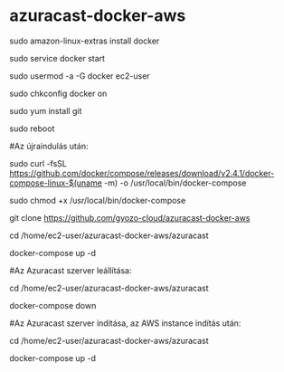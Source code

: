 # azuracast-docker-aws

sudo amazon-linux-extras install docker

sudo service docker start

sudo usermod -a -G docker ec2-user

sudo chkconfig docker on

sudo yum install git

sudo reboot

#Az újraindulás után:

sudo curl -fsSL https://github.com/docker/compose/releases/download/v2.4.1/docker-compose-linux-$(uname -m) -o /usr/local/bin/docker-compose

sudo chmod +x /usr/local/bin/docker-compose

git clone https://github.com/gyozo-cloud/azuracast-docker-aws

cd /home/ec2-user/azuracast-docker-aws/azuracast

docker-compose up -d

#Az Azuracast szerver leállítása:

cd /home/ec2-user/azuracast-docker-aws/azuracast

docker-compose down

#Az Azuracast szerver indítása, az AWS instance indítás után:

cd /home/ec2-user/azuracast-docker-aws/azuracast

docker-compose up -d
